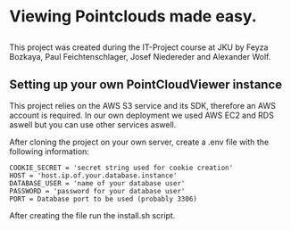 # Viewing Pointclouds made easy.

## 
This project was created during the IT-Project course at JKU by Feyza Bozkaya, Paul Feichtenschlager, Josef Niedereder and Alexander Wolf.

## Setting up your own PointCloudViewer instance
This project relies on the AWS S3 service and its SDK, therefore an AWS account is required. In our own deployment we used AWS EC2 and RDS aswell but you can use other services aswell.

After cloning the project on your own server, create a .env file with the following information:
```
COOKIE_SECRET = 'secret string used for cookie creation'
HOST = 'host.ip.of.your.database.instance'
DATABASE_USER = 'name of your database user'
PASSWORD = 'password for your database user'
PORT = Database port to be used (probably 3306)
```
After creating the file run the install.sh script.